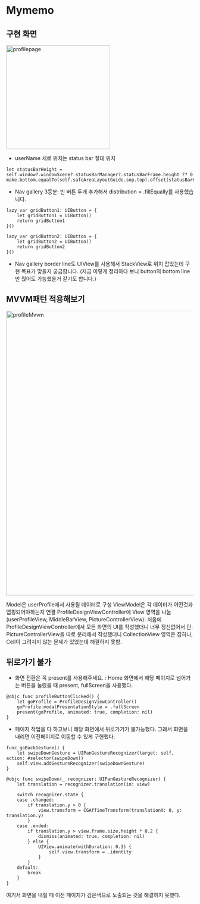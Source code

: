 # Mymemo

## 구현 화면
<img width="279" alt="profilepage" src="https://github.com/luttoli/Mymemo/assets/107012166/e823c8de-33e4-4231-8e55-abaeab66c1d2">

* userName 세로 위치는 status bar 절대 위치
```
let statusBarHeight = self.window?.windowScene?.statusBarManager?.statusBarFrame.height ?? 0
make.bottom.equalTo(self.safeAreaLayoutGuide.snp.top).offset(statusBarHeight)
```
    
* Nav gallery 3등분: 빈 버튼 두개 추가해서 distribution = .fillEqually를 사용했습니다.
```
lazy var gridButton1: UIButton = {
    let gridButton1 = UIButton()
    return gridButton1
}()

lazy var gridButton2: UIButton = {
    let gridButton2 = UIButton()
    return gridButton2
}()
```
 - Nav gallery border line도 UIView를 사용해서 StackView로 위치 잡았는데 구현 목표가 맞을지 궁금합니다.
(지금 이렇게 정리하다 보니 button의 bottom line만 줬어도 가능했을거 같기도 합니다.)

## MVVM패턴 적용해보기
<img width="765" alt="profileMvvm" src="https://github.com/luttoli/Mymemo/assets/107012166/b97ee967-d00f-41b8-b81a-dbb460070a84">

Model은 userProfile에서 사용될 데이터로 구성
ViewModel은 각 데이터가 어떤것과 맵핑되어야하는지 연결
ProfileDesignViewController에 View 영역을 나눔 (userProfileView, MiddleBarView, PictureControllerView): 처음에 ProfileDesignViewController에서 모든 화면의 UI를 작성했더니 너무 정신없어서 단. PictureControllerView을 따로 분리해서 작성했더니 CollectionView 영역은 잡히나, Cell이 그려지지 않는 문제가 있었는데 해결하지 못함.

## 뒤로가기 불가

* 화면 전환은 꼭 present를 사용해주세요. : Home 화면에서 해당 페이지로 넘어가는 버튼을 눌렀을 때 present, fullScreen을 사용했다.
```
@objc func profileButtonClicked() {
    let goProfile = ProfileDesignViewController()
    goProfile.modalPresentationStyle = .fullScreen
    present(goProfile, animated: true, completion: nil)
}
```

- 페이지 작업을 다 하고보니 해당 화면에서 뒤로가기가 불가능했다. 그래서 화면을 내리면 이전페이지로 이동할 수 있게 구현했다.

```
func goBackGesture() {
    let swipeDownGesture = UIPanGestureRecognizer(target: self, action: #selector(swipeDown))
    self.view.addGestureRecognizer(swipeDownGesture)
}

@objc func swipeDown(_ recognizer: UIPanGestureRecognizer) {
    let translation = recognizer.translation(in: view)

    switch recognizer.state {
    case .changed:
        if translation.y > 0 {
            view.transform = CGAffineTransform(translationX: 0, y: translation.y)
        }
    case .ended:
        if translation.y > view.frame.size.height * 0.2 {
            dismiss(animated: true, completion: nil)
        } else {
            UIView.animate(withDuration: 0.3) {
                self.view.transform = .identity
            }
        }
    default:
        break
    }
}
```
여기서 화면을 내릴 때 이전 페이지가 검은색으로 노출되는 것을 해결하지 못했다.
